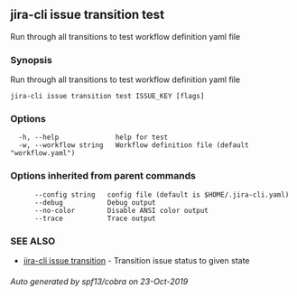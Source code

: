 ## jira-cli issue transition test

Run through all transitions to test workflow definition yaml file

### Synopsis

Run through all transitions to test workflow definition yaml file

```
jira-cli issue transition test ISSUE_KEY [flags]
```

### Options

```
  -h, --help              help for test
  -w, --workflow string   Workflow definition file (default "workflow.yaml")
```

### Options inherited from parent commands

```
      --config string   config file (default is $HOME/.jira-cli.yaml)
      --debug           Debug output
      --no-color        Disable ANSI color output
      --trace           Trace output
```

### SEE ALSO

* [jira-cli issue transition](jira-cli_issue_transition.md)	 - Transition issue status to given state

###### Auto generated by spf13/cobra on 23-Oct-2019
